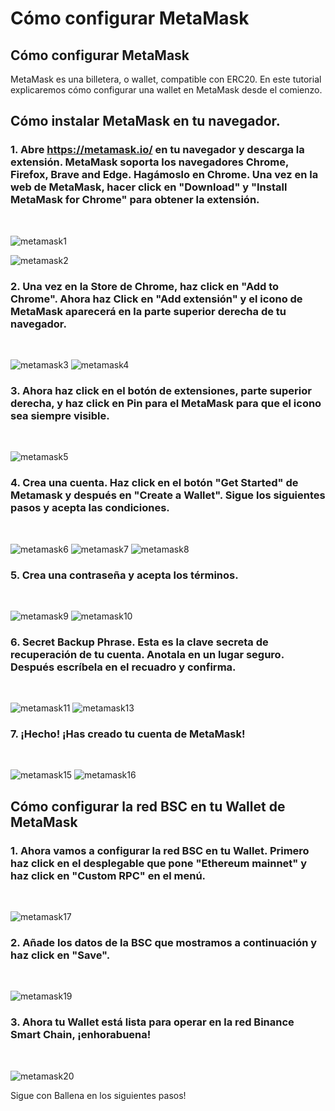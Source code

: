 # Cómo configurar MetaMask

## Cómo configurar MetaMask

MetaMask es una billetera, o wallet, compatible con ERC20. En este tutorial explicaremos cómo configurar una wallet en MetaMask desde el comienzo. 

## Cómo instalar MetaMask en tu navegador.

### 1. Abre https://metamask.io/ en tu navegador y descarga la extensión. MetaMask soporta los navegadores Chrome, Firefox, Brave and Edge. Hagámoslo en Chrome. Una vez en la web de MetaMask, hacer click en "Download" y "Install MetaMask for Chrome" para obtener la extensión.
​

![metamask1](https://user-images.githubusercontent.com/79335891/108597302-b12a0680-7388-11eb-9231-de6cea038883.png)

![metamask2](https://user-images.githubusercontent.com/79335891/108597303-b1c29d00-7388-11eb-9d6b-b0dd2ca6e8ed.png)
​

### 2. Una vez en la Store de Chrome, haz click en "Add to Chrome". Ahora haz Click en "Add extensión" y el icono de MetaMask aparecerá en la parte superior derecha de tu navegador.
​

![metamask3](https://user-images.githubusercontent.com/79335891/108597304-b1c29d00-7388-11eb-848c-19b439507156.png)
![metamask4](https://user-images.githubusercontent.com/79335891/108597305-b25b3380-7388-11eb-9f6c-142ac6bbdd06.png)
​

### 3. Ahora haz click en el botón de extensiones, parte superior derecha, y haz click en Pin para el MetaMask para que el icono sea siempre visible.
​

![metamask5](https://user-images.githubusercontent.com/79335891/108597306-b2f3ca00-7388-11eb-91db-8b109454d676.png)
​

### 4. Crea una cuenta. Haz click en el botón "Get Started" de Metamask y después en "Create a Wallet". Sigue los siguientes pasos y acepta las condiciones.
​

![metamask6](https://user-images.githubusercontent.com/79335891/108597307-b38c6080-7388-11eb-81d3-5ee6b7683c43.png)
![metamask7](https://user-images.githubusercontent.com/79335891/108597308-b38c6080-7388-11eb-8336-4f37ef7b3373.png)
![metamask8](https://user-images.githubusercontent.com/79335891/108597309-b38c6080-7388-11eb-8650-23b91f521607.png)
​

### 5. Crea una contraseña y acepta los términos.
​

![metamask9](https://user-images.githubusercontent.com/79335891/108597310-b424f700-7388-11eb-91b5-3dd1aa7b7f2d.png)
![metamask10](https://user-images.githubusercontent.com/79335891/108597311-b424f700-7388-11eb-8914-3486c49c9969.png)
​

### 6. Secret Backup Phrase. Esta es la clave secreta de recuperación de tu cuenta. Anotala en un lugar seguro. Después escríbela en el recuadro y confirma.
​

![metamask11](https://user-images.githubusercontent.com/79335891/108597312-b424f700-7388-11eb-87f6-a2a026b295e5.png)
![metamask13](https://user-images.githubusercontent.com/79335891/108597314-b4bd8d80-7388-11eb-913b-1c4f2b9bc6af.png)
​

### 7. ¡Hecho! ¡Has creado tu cuenta de MetaMask!
​

![metamask15](https://user-images.githubusercontent.com/79335891/108597315-b4bd8d80-7388-11eb-8c85-5074f7ce79e3.png)
![metamask16](https://user-images.githubusercontent.com/79335891/108597316-b5562400-7388-11eb-9751-fbf9b7b8cfe3.png)
​

## Cómo configurar la red BSC en tu Wallet de MetaMask

### 1. Ahora vamos a configurar la red BSC en tu Wallet. Primero haz click en el desplegable que pone "Ethereum mainnet" y haz click en "Custom RPC" en el menú.
​

![metamask17](https://user-images.githubusercontent.com/79335891/108597780-1b43ab00-738b-11eb-8b8f-abf7481ad127.png)
​

### 2. Añade los datos de la BSC que mostramos a continuación y haz click en "Save".
​

![metamask19](https://user-images.githubusercontent.com/79335891/108597783-1c74d800-738b-11eb-973f-9a89f22fe0ae.png)
​

### 3. Ahora tu Wallet está lista para operar en la red Binance Smart Chain, ¡enhorabuena!
​

![metamask20](https://user-images.githubusercontent.com/79335891/108597785-1c74d800-738b-11eb-9e21-c3db4fcdcaad.png)
​

Sigue con Ballena en los siguientes pasos!



